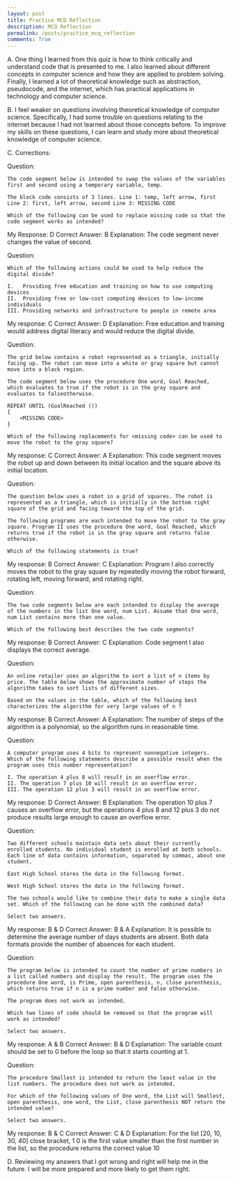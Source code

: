 ```yaml
---
layout: post
title: Practice MCQ Reflection
description: MCQ Reflection
permalink: /posts/practice_mcq_reflection
comments: True
---
```


A. One thing I learned from this quiz is how to think critically and understand code that is presented to me. I also learned about different concepts in computer science and how they are applied to problem solving. Finally, I learned a lot of theoretical knowledge such as abstraction, pseudocode, and the internet, which has practical applications in technology and computer science.

B. I feel weaker on questions involving theoretical knowledge of computer science. Specifically, I had some trouble on questions relating to the internet because I had not learned about those concepts before. To improve my skills on these questions, I can learn and study more about theoretical knowledge of computer science.

C. Corrections:

Question:

```
The code segment below is intended to swap the values of the variables first and second using a temporary variable, temp.

The block code consists of 3 lines. Line 1: temp, left arrow, first Line 2: first, left arrow, second Line 3: MISSING CODE

Which of the following can be used to replace missing code so that the code segment works as intended?
```
My Response: D
Correct Answer: B
Explanation: The code segment never changes the value of second.

Question:

```
Which of the following actions could be used to help reduce the digital divide?

I.   Providing free education and training on how to use computing devices
II.  Providing free or low-cost computing devices to low-income individuals
III. Providing networks and infrastructure to people in remote area
```
My response: C
Correct Answer: D
Explanation: Free education and training would address digital literacy and would reduce the digital divide.

Question:

```
The grid below contains a robot represented as a triangle, initially facing up. The robot can move into a white or gray square but cannot move into a black region.

The code segment below uses the procedure One word, Goal Reached, which evaluates to true if the robot is in the gray square and evaluates to falseotherwise.

REPEAT UNTIL (GoalReached ())
{
    <MISSING CODE>
}

Which of the following replacements for <missing code> can be used to move the robot to the gray square?
```
My response: C
Correct Answer: A
Explanation: This code segment moves the robot up and down between its initial location and the square above its initial location.

Question:

```
The question below uses a robot in a grid of squares. The robot is represented as a triangle, which is initially in the bottom right square of the grid and facing toward the top of the grid.

The following programs are each intended to move the robot to the gray square. Program II uses the procedure One word, Goal Reached, which returns true if the robot is in the gray square and returns false otherwise.

Which of the following statements is true?
```
My response: B
Correct Answer: C
Explanation: Program I also correctly moves the robot to the gray square by repeatedly moving the robot forward, rotating left, moving forward, and rotating right.

Question:

```
The two code segments below are each intended to display the average of the numbers in the list One word, num List. Assume that One word, num List contains more than one value.

Which of the following best describes the two code segments?
```
My response: B
Correct Answer: C
Explanation: Code segment I also displays the correct average.

Question:

```
An online retailer uses an algorithm to sort a list of n items by price. The table below shows the approximate number of steps the algorithm takes to sort lists of different sizes.

Based on the values in the table, which of the following best characterizes the algorithm for very large values of n ?
```
My response: B
Correct Answer: A
Explanation: The number of steps of the algorithm is a polynomial, so the algorithm runs in reasonable time.

Question:

```
A computer program uses 4 bits to represent nonnegative integers. Which of the following statements describe a possible result when the program uses this number representation?

I. The operation 4 plus 8 will result in an overflow error.
II. The operation 7 plus 10 will result in an overflow error.
III. The operation 12 plus 3 will result in an overflow error.
```
My response: D
Correct Answer: B
Explanation: The operation 10 plus 7 causes an overflow error, but the operations 4 plus 8 and 12 plus 3 do not produce results large enough to cause an overflow error.

Question:

```
Two different schools maintain data sets about their currently enrolled students. No individual student is enrolled at both schools. Each line of data contains information, separated by commas, about one student.

East High School stores the data in the following format.

West High School stores the data in the following format.

The two schools would like to combine their data to make a single data set. Which of the following can be done with the combined data?

Select two answers.
```
My response: B & D
Correct Answer: B & A
Explanation: It is possible to determine the average number of days students are absent. Both data formats provide the number of absences for each student.

Question:

```
The program below is intended to count the number of prime numbers in a list called numbers and display the result. The program uses the procedure One word, is Prime, open parenthesis, n, close parenthesis, which returns true if n is a prime number and false otherwise.

The program does not work as intended.

Which two lines of code should be removed so that the program will work as intended?

Select two answers.
```
My response: A & B
Correct Answer: B & D
Explanation: The variable count should be set to 0 before the loop so that it starts counting at 1.

Question:

```
The procedure Smallest is intended to return the least value in the list numbers. The procedure does not work as intended.

For which of the following values of One word, the List will Smallest, open parenthesis, one word, the List, close parenthesis NOT return the intended value?

Select two answers.
```
My response: B & C
Correct Answer: C & D
Explanation: For the list [20, 10, 30, 40] close bracket, 1 0 is the first value smaller than the first number in the list, so the procedure returns the correct value 10

D. Reviewing my answers that I got wrong and right will help me in the future. I will be more prepared and more likely to get them right.

